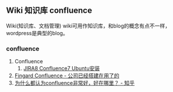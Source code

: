 ## Wiki 知识库 confluence
Wiki(知识库、文档管理)
wiki可用作知识库，和blog的概念有点不一样，wordpress是典型的blog。


### confluence
1. Confluence
    1. [JIRA8 Confluence7 Ubuntu安装](http://iyiguo.net/blog/2020/01/04/jira8-confluence7-ubuntu-install/)
2. [Fingard Confluence - 公司已经搭建在用了的](http://dx.fingard.com:6002/)
3. [为什么都认为confluence非常好，好在哪里？ - 知乎](https://www.zhihu.com/question/326681142)